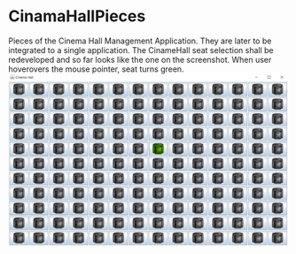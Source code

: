 # CinamaHallPieces
Pieces of the Cinema Hall Management Application. They are later to be integrated to a single application.
The CinameHall seat selection shall be redeveloped and so far looks like the one on the screenshot. When user hoverovers the mouse
pointer, seat turns green.
![screenshot](screenshot.png)
